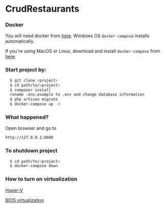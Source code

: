 # CrudRestaurants

### Docker
You will need docker from [here](https://docs.docker.com/engine/install/). Windows OS `docker-compose` installs automatically.

If you're using MacOS or Linux, download and install `docker-compose` from [here](https://github.com/docker/compose/releases).


### Start project by:


```bash
  $ git clone <project>
  $ cd path/to/<project>
  $ composer install
  rename .env.example to .env and change database information
  $ php artisan migrate
  $ docker-compose up -d
```
  
### What happened?
Open browser and go to 
```bash
http://127.0.0.1:8080
```
### To shutdown project

```bash
  $ cd path/to/<project>
  $ docker-compose down
```


### How to turn on virtualization

[Hyper-V](https://docs.microsoft.com/en-us/virtualization/hyper-v-on-windows/quick-start/enable-hyper-v#enable-hyper-v-using-powershell)

[BIOS virtualization](https://www.bleepingcomputer.com/tutorials/how-to-enable-cpu-virtualization-in-your-computer-bios/)

